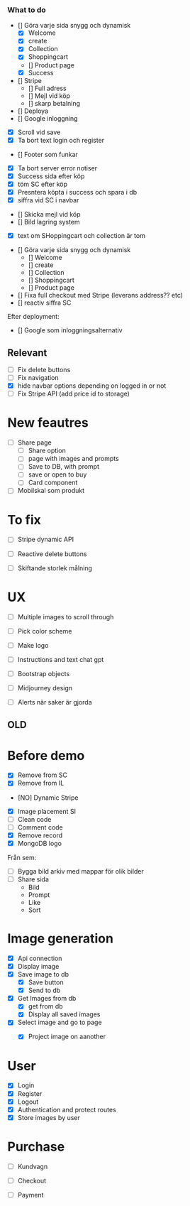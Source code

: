 ### What to do

- [] Göra varje sida snygg och dynamisk
    - [X] Welcome
    - [X] create
    - [X] Collection
    - [X] Shoppingcart
    - [] Product page
    - [X] Success
- [] Stripe
    - [] Full adress
    - [] Mejl vid köp
    - [] skarp betalning
- [] Deploya
- [] Google inloggning


- [X] Scroll vid save
- [X] Ta bort text login och register
- [] Footer som funkar
- [X] Ta bort server error notiser
- [X] Success sida efter köp
- [X] töm SC efter köp
- [X] Presntera köpta i success och spara i db
- [X] siffra vid SC i navbar
- [] Skicka mejl vid köp
- [] Bild lagring system
- [X] text om SHoppingcart och collection är tom
- [] Göra varje sida snygg och dynamisk
    - [] Welcome
    - [] create
    - [] Collection
    - [] Shoppingcart
    - [] Product page
- [] Fixa full checkout med Stripe (leverans address?? etc)
- [] reactiv siffra SC

Efter deployment:
- [] Google som inloggningsalternativ

## Relevant
- [ ] Fix delete buttons
- [ ] Fix navigation
- [X] hide navbar options depending on logged in or not
- [ ] Fix Stripe API (add price id to storage)

# New feautres
- [ ] Share page
    - [ ] Share option
    - [ ] page with images and prompts
    - [ ] Save to DB, with prompt
    - [ ] save or open to buy
    - [ ] Card component
- [ ] Mobilskal som produkt

# To fix
- [ ] Stripe dynamic API
- [ ] Reactive delete buttons
- [ ] Skiftande storlek målning


# UX
- [ ] Multiple images to scroll through
- [ ] Pick color scheme
- [ ] Make logo
- [ ] Instructions and text chat gpt
- [ ] Bootstrap objects
- [ ] Midjourney design
- [ ] Alerts när saker är gjorda


## OLD

# Before demo
- [X] Remove from SC
- [X] Remove from IL
- [NO] Dynamic Stripe 
- [X] Image placement SI
- [ ] Clean code
- [ ] Comment code
- [X] Remove record
- [X] MongoDB logo

Från sem:
- [ ] Bygga bild arkiv med mappar för olik bilder
- [ ] Share sida
    - Bild
    - Prompt
    - Like
    - Sort



# Image generation
- [X] Api connection
- [X] Display image
- [X] Save image to db
    - [X] Save button
    - [X] Send to db
- [X] Get Images from db
    - [X] get from db
    - [X] Display all saved images
- [X] Select image and go to page
    - [X] Project image on aanother



# User
- [X] Login
- [X] Register
- [X] Logout
- [x] Authentication and protect routes
- [X] Store images by user

# Purchase
- [ ] Kundvagn
- [ ] Checkout
- [ ] Payment

